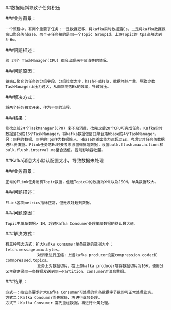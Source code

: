##数据倾斜导致子任务积压

###业务背景：

    一个流程中，有两个重要子任务：一是数据迁移，将kafka实时数据落Es，二是将kafka数据做窗口聚合落hbase，两个子任务接的是同一个Topic GroupId。上游Topic的 tps高峰达到5-6w。
    
###问题描述：
    
    给 24个 TaskManager(CPU) 都会出现来不及消费的情况。
    
###问题原因：

    做窗口聚合的任务的分组字段，分组粒度太小，hash不能打散，数据倾斜严重，导致少数TaskManager上压力过大，从而影响落Es的效率，导致背压。
    
###解决方式：

    将两个任务独立开来，作为不同的流程。
    
###结果：

    修改之前24个TaskManager(CPU) 来不及消费，改完之后20个CPU可完成任务。Kafka实时数据落Es的16个TaskManager，将kafka数据做窗口聚合落hbase的4个TaskManager。
    另：同样的数据、同样的Tps作为数据输入，Hbase的输出能力远超过Es，考虑实时任务落数据进Es要慎重。Flink任务落Es时要考虑设置微批落数据，设置bulk.flush.max.actions和bulk.flush.interval.ms至合适值，否则影响吞吐量。
    
    
    
##Kafka消息大小默认配置太小，导致数据未处理

###业务背景：

    正常的Flink任务消费Topic数据，但是Topic中的数据为XML以及JSON，单条数据较大。
    
###问题描述：

    Flink各项metrics指标正常，但是没处理到数据。
    
###问题原因：
    
    Topic中单条数据> 1M，超过Kafka Consumer处理单条数据的默认最大值。
    
###解决方式：

    有三种可选方式：扩大kafka consumer单条数据的数据大小：fetch.message.max.bytes。
                  对消息进行压缩：上游kafka producer设置compression.codec和commpressed.topics。
                  业务上对数据切片，在上游kafka producer端将数据切片为10K，使用分区主键确保同一条数据发送到同一Partition，consumer对消息重组。
                  
###结果：

    方式一：按业务要求扩大Kafka Consumer可处理的单条数据字节数即可正常处理业务。
    方式二：Kafka Consumer需先解码，再进行业务处理。
    方式三：Kafka Consumer 需先重组数据，再进行业务处理。
    
    
